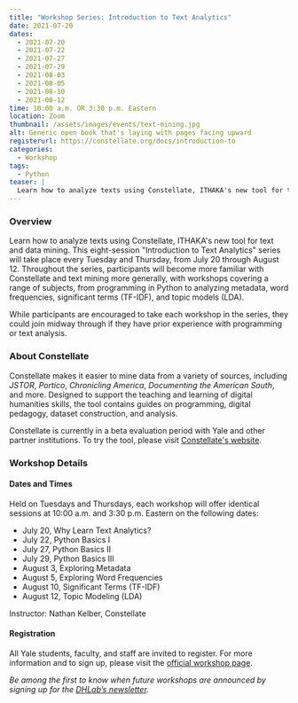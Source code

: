 ```yaml
---
title: "Workshop Series: Introduction to Text Analytics"
date: 2021-07-20
dates:
  - 2021-07-20
  - 2021-07-22
  - 2021-07-27
  - 2021-07-29
  - 2021-08-03
  - 2021-08-05
  - 2021-08-10
  - 2021-08-12
time: 10:00 a.m. OR 3:30 p.m. Eastern
location: Zoom
thumbnail: /assets/images/events/text-mining.jpg
alt: Generic open book that's laying with pages facing upward
registerurl: https://constellate.org/docs/introduction-to
categories:
  - Workshop
tags:
  - Python
teaser: |
  Learn how to analyze texts using Constellate, ITHAKA's new tool for text and data mining. This eight-session "Introduction to Text Analytics" series will take place every Tuesday and Thursday, from July 20 through August 12.
---
```

### Overview
Learn how to analyze texts using Constellate, ITHAKA's new tool for text and data mining. This eight-session "Introduction to Text Analytics" series will take place every Tuesday and Thursday, from July 20 through August 12. Throughout the series, participants will become more familiar with Constellate and text mining more generally, with workshops covering a range of subjects, from programming in Python to analyzing metadata, word frequencies, significant terms (TF-IDF), and topic models (LDA).

While participants are encouraged to take each workshop in the series, they could join midway through if they have prior experience with programming or text analysis.

### About Constellate

Constellate makes it easier to mine data from a variety of sources, including *JSTOR*, *Portico*, *Chronicling America*, *Documenting the American South*, and more. Designed to support the teaching and learning of digital humanities skills, the tool contains guides on programming, digital pedagogy, dataset construction, and analysis. 

Constellate is currently in a beta evaluation period with Yale and other partner institutions. To try the tool, please visit <a href="https://constellate.org/" target="_blank">Constellate's website</a>.

### Workshop Details

#### Dates and Times
Held on Tuesdays and Thursdays, each workshop will offer identical sessions at 10:00 a.m. and 3:30 p.m. Eastern on the following dates:
- July 20, Why Learn Text Analytics?
- July 22, Python Basics I
- July 27, Python Basics II
- July 29, Python Basics III
- August 3, Exploring Metadata
- August 5, Exploring Word Frequencies
- August 10, Significant Terms (TF-IDF)
- August 12, Topic Modeling (LDA)

Instructor: Nathan Kelber, Constellate

#### Registration
All Yale students, faculty, and staff are invited to register. For more information and to sign up, please visit the <a href='https://constellate.org/docs/introduction-to' target='_blank'>official workshop page</a>.

*Be among the first to know when future workshops are announced by signing up for the <a href='https://subscribe.yale.edu/browse?search=digital+humanities' target='_blank'>DHLab’s newsletter</a>.*
